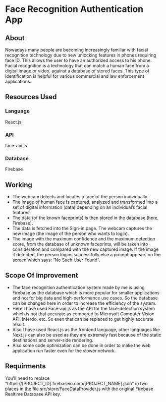# Face Recognition Authentication App

## About
Nowadays many people are becoming increasingly familiar with facial recognition technology due to new unlocking features in phones requiring face ID. This allows the user to have an authorized access to his phone.
Facial recognition is a technology that can match a human face from a digital image or video, against a database of stored faces.
This type of identification is helpful for various commercial and law enforcement applications.


## Resources Used
### Language
React.js

### API
face-api.js

### Database
Firebase


## Working
* The webcam detects and locates a face of the person individually.
* The image of human face is captured, analyzed and transformed into a set of digital information (data) depending on an individual’s facial features.
* The data (of the known faceprints) is then stored in the database (here, Firebase).
* The data is fetched into the Sign-in page. The webcam captures the new image (the image of the person who wants to login).
* The image with the maximum confidence and the maximum detection score, from the database of unknown faceprints, will be taken into consideration and compared with the new captured image. If the image if detected, the person logins successfully else a prompt appears on the screen which says: “No Such User Found”.


## Scope Of Improvement
* The face recognition authentication system made by me is using Firebase as the database which is more popular for smaller applications and not for big data and high-performance use cases. So the database can be changed here in order to increase the efficiency of the system.
* Here I have used Face-api.js as the API for the face-detection system which is not that accurate as compared to Microsoft Computer Vision API, Inferdo, etc. So even that can be replaced to get highly accurate result.
* Also I have used React.js as the frontend language, other languages like Next.js can also be used as they are extremely fast because of the static destinations and server-side rendering.
* Also some code optimization can be done in order to make the web application run faster even for the slower network.


## Requirments
You'll need to replace "https://[PROJECT_ID].firebaseio.com/[PROJECT_NAME].json" in two places in the file src/store/FaceDataProvider.js with the original Firebase Realtime Database API key.
